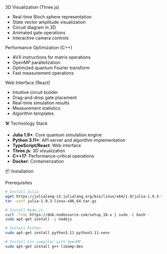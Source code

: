  3D Visualization (Three.js)
- Real-time Bloch sphere representation
- State vector amplitude visualization
- Circuit diagram in 3D
- Animated gate operations
- Interactive camera controls

 Performance Optimization (C++)
- AVX instructions for matrix operations
- OpenMP parallelization
- Optimized quantum Fourier transform
- Fast measurement operations

 Web Interface (React)
- Intuitive circuit builder
- Drag-and-drop gate placement
- Real-time simulation results
- Measurement statistics
- Algorithm templates

 🛠️ Technology Stack

- **Julia 1.9+**: Core quantum simulation engine
- **Python 3.11+**: API server and algorithm implementation
- **TypeScript/React**: Web interface
- **Three.js**: 3D visualization
- **C++17**: Performance-critical operations
- **Docker**: Containerization

 📦 Installation

 Prerequisites
```bash
# Install Julia
wget https://julialang-s3.julialang.org/bin/linux/x64/1.9/julia-1.9.3-linux-x86_64.tar.gz
tar -xvzf julia-1.9.3-linux-x86_64.tar.gz

# Install Node.js
curl -fsSL https://deb.nodesource.com/setup_18.x | sudo -E bash -
sudo apt-get install -y nodejs

# Install Python
sudo apt-get install python3.11 python3.11-venv

# Install C++ compiler with OpenMP
sudo apt-get install g++ libomp-dev
